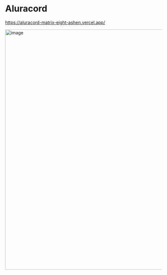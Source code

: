# Aluracord

https://aluracord-matrix-eight-ashen.vercel.app/

<img width="773" alt="image" src="https://user-images.githubusercontent.com/43016358/164946138-23c6efc8-9481-491c-934a-94d4c92cc8db.png">
